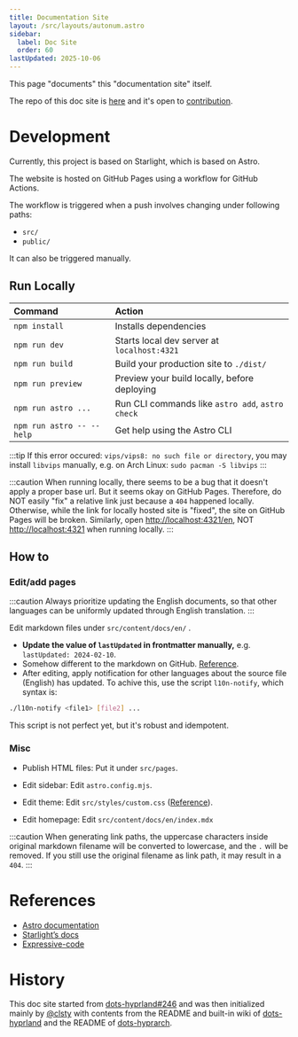 ```yaml
---
title: Documentation Site
layout: /src/layouts/autonum.astro
sidebar:
  label: Doc Site
  order: 60
lastUpdated: 2025-10-06
---
```


This page "documents" this "documentation site" itself.

The repo of this doc site is [here](https://github.com/end-4/dots-hyprland-wiki) and it's open to [contribution](../doc-site-contrib).

# Development

Currently, this project is based on Starlight, which is based on Astro.

The website is hosted on GitHub Pages using a workflow for GitHub Actions.

The workflow is triggered when a push involves changing under following paths:
- `src/`
- `public/`

It can also be triggered manually.

## Run Locally

| Command                   | Action                                           |
| :------------------------ | :----------------------------------------------- |
| `npm install`             | Installs dependencies                            |
| `npm run dev`             | Starts local dev server at `localhost:4321`      |
| `npm run build`           | Build your production site to `./dist/`          |
| `npm run preview`         | Preview your build locally, before deploying     |
| `npm run astro ...`       | Run CLI commands like `astro add`, `astro check` |
| `npm run astro -- --help` | Get help using the Astro CLI                     |

:::tip
If this error occured: `vips/vips8: no such file or directory`, you may install `libvips` manually, e.g. on Arch Linux: `sudo pacman -S libvips`
:::

:::caution
When running locally, there seems to be a bug that it doesn't apply a proper base url. But it seems okay on GitHub Pages.
Therefore, do NOT easily "fix" a relative link just because a `404` happened locally. Otherwise, while the link for locally hosted site is "fixed", the site on GitHub Pages will be broken.
Similarly, open <http://localhost:4321/en>, NOT <http://localhost:4321> when running locally.
:::

## How to

### Edit/add pages
:::caution
Always prioritize updating the English documents,
so that other languages can be uniformly updated through English translation.
:::

Edit markdown files under `src/content/docs/en/` .
- **Update the value of `lastUpdated` in frontmatter manually,** e.g. `lastUpdated: 2024-02-10`.
- Somehow different to the markdown on GitHub. [Reference](https://starlight.astro.build/guides/authoring-content).
- After editing, apply notification for other languages about the source file (English) has updated. To achive this, use the script `l10n-notify`, which syntax is:
```bash
./l10n-notify <file1> [file2] ...
```
This script is not perfect yet, but it's robust and idempotent.

### Misc
- Publish HTML files: Put it under `src/pages`.

- Edit sidebar: Edit `astro.config.mjs`.

- Edit theme: Edit `src/styles/custom.css` ([Reference](https://starlight.astro.build/guides/css-and-tailwind/)).

- Edit homepage: Edit `src/content/docs/en/index.mdx`

:::caution
When generating link paths, the uppercase characters inside original markdown filename will be converted to lowercase, and the `.` will be removed. If you still use the original filename as link path, it may result in a `404`.
:::

# References

- [Astro documentation](https://docs.astro.build)
- [Starlight’s docs](https://starlight.astro.build/)
- [Expressive-code](https://expressive-code.com/)

# History
This doc site started from [dots-hyprland#246](https://github.com/end-4/dots-hyprland/issues/246) and was then initialized mainly by [@clsty](https://github.com/clsty) with contents from the README and built-in wiki of [dots-hyprland](https://github.com/end-4/dots-hyprland) and the README of [dots-hyprarch](https://github.com/clsty/dots-hyprarch).
